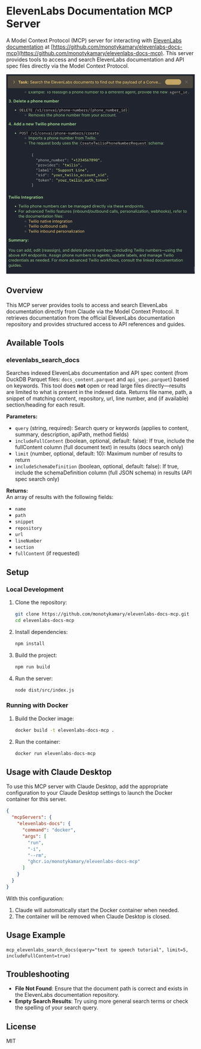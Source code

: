 # ElevenLabs Documentation MCP Server

A Model Context Protocol (MCP) server for interacting with [ElevenLabs documentation](https://elevenlabs.io/docs/overview) at [https://github.com/monotykamary/elevenlabs-docs-mcp](https://github.com/monotykamary/elevenlabs-docs-mcp). This server provides tools to access and search ElevenLabs documentation and API spec files directly via the Model Context Protocol.

![alt text](image.png)

## Overview

This MCP server provides tools to access and search ElevenLabs documentation directly from Claude via the Model Context Protocol. It retrieves documentation from the official ElevenLabs documentation repository and provides structured access to API references and guides.

## Available Tools

### elevenlabs_search_docs

Searches indexed ElevenLabs documentation and API spec content (from DuckDB Parquet files: `docs_content.parquet` and `api_spec.parquet`) based on keywords. This tool does **not** open or read large files directly—results are limited to what is present in the indexed data. Returns file name, path, a snippet of matching content, repository, url, line number, and (if available) section/heading for each result.

**Parameters:**
- `query` (string, required): Search query or keywords (applies to content, summary, description, apiPath, method fields)
- `includeFullContent` (boolean, optional, default: false): If true, include the fullContent column (full document text) in results (docs search only)
- `limit` (number, optional, default: 10): Maximum number of results to return
- `includeSchemaDefinition` (boolean, optional, default: false): If true, include the schemaDefinition column (full JSON schema) in results (API spec search only)

**Returns:**  
An array of results with the following fields:
- `name`
- `path`
- `snippet`
- `repository`
- `url`
- `lineNumber`
- `section`
- `fullContent` (if requested)

## Setup

### Local Development

1. Clone the repository:
   ```bash
   git clone https://github.com/monotykamary/elevenlabs-docs-mcp.git
   cd elevenlabs-docs-mcp
   ```

2. Install dependencies:
   ```bash
   npm install
   ```

3. Build the project:
   ```bash
   npm run build
   ```

4. Run the server:
   ```bash
   node dist/src/index.js
   ```

### Running with Docker

1. Build the Docker image:
   ```bash
   docker build -t elevenlabs-docs-mcp .
   ```

2. Run the container:
   ```bash
   docker run elevenlabs-docs-mcp
   ```

## Usage with Claude Desktop

To use this MCP server with Claude Desktop, add the appropriate configuration to your Claude Desktop settings to launch the Docker container for this server.

```json
{
  "mcpServers": {
    "elevenlabs-docs": {
      "command": "docker",
      "args": [
        "run",
        "-i",
        "--rm",
        "ghcr.io/monotykamary/elevenlabs-docs-mcp"
      ]
    }
  }
}
```

With this configuration:
1. Claude will automatically start the Docker container when needed.
2. The container will be removed when Claude Desktop is closed.

## Usage Example

```
mcp_elevenlabs_search_docs(query="text to speech tutorial", limit=5, includeFullContent=true)
```

## Troubleshooting

- **File Not Found**: Ensure that the document path is correct and exists in the ElevenLabs documentation repository.
- **Empty Search Results**: Try using more general search terms or check the spelling of your search query.

## License

MIT
